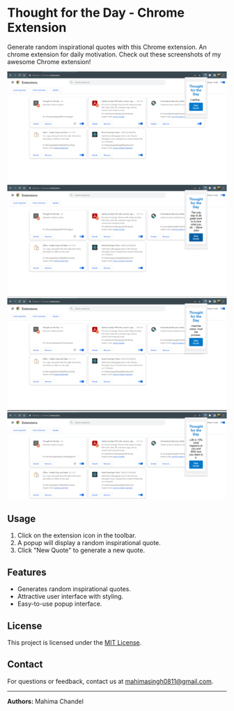 # Thought for the Day - Chrome Extension

Generate random inspirational quotes with this Chrome extension.
An chrome extension for daily motivation.
Check out these screenshots of my awesome Chrome extension!

![images](images/img1.png)
![images](images/img2.png)
![images](images/img3.png)
![images](images/img6.png)

## Usage

1. Click on the extension icon in the toolbar.
2. A popup will display a random inspirational quote.
3. Click "New Quote" to generate a new quote.

## Features

- Generates random inspirational quotes.
- Attractive user interface with styling.
- Easy-to-use popup interface.

## License

This project is licensed under the [MIT License](LICENSE).

## Contact

For questions or feedback, contact us at mahimasingh0811@gmail.com.

---

**Authors:** Mahima Chandel
